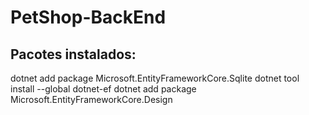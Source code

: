 # PetShop-BackEnd

## Pacotes instalados:
dotnet add package Microsoft.EntityFrameworkCore.Sqlite
dotnet tool install --global dotnet-ef
dotnet add package Microsoft.EntityFrameworkCore.Design